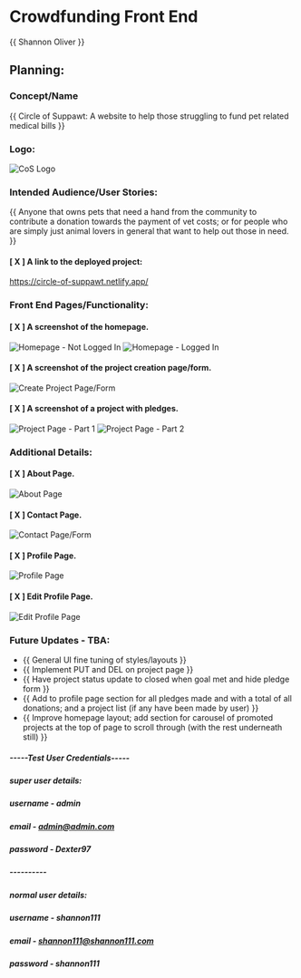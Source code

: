 # Crowdfunding Front End
{{ Shannon Oliver }}

## Planning:

### Concept/Name
{{ Circle of Suppawt: A website to help those struggling to fund pet related medical bills }}

### Logo:
![CoS Logo](public/imgs/logo.png)

### Intended Audience/User Stories:
{{ Anyone that owns pets that need a hand from the community to contribute a donation towards the payment of vet costs; or for people who are simply just animal lovers in general that want to help out those in need. }}


#### [ X ] A link to the deployed project:
https://circle-of-suppawt.netlify.app/

### Front End Pages/Functionality:

#### [ X ] A screenshot of the homepage.
![Homepage - Not Logged In](<public/imgs/Homepage - not logged in.png>)
![Homepage - Logged In](<public/imgs/Homepage - logged in.png>)
#### [ X ] A screenshot of the project creation page/form.
![Create Project Page/Form](<public/imgs/Create Project Page-Form.png>)
#### [ X ] A screenshot of a project with pledges.
![Project Page - Part 1](<public/imgs/Project Page p1.png>)
![Project Page - Part 2](<public/imgs/Project Page p2.png>)

### Additional Details:

#### [ X ] About Page.
![About Page](<public/imgs/About Page.png>)
#### [ X ] Contact Page.
![Contact Page/Form](<public/imgs/Contact Page.png>)
#### [ X ] Profile Page.
![Profile Page](<public/imgs/Profile Page.png>)
#### [ X ] Edit Profile Page.
![Edit Profile Page](<public/imgs/Edit Profile Page.png>)


### Future Updates - TBA:
- {{ General UI fine tuning of styles/layouts }}
- {{ Implement PUT and DEL on project page }}
- {{ Have project status update to closed when goal met and hide pledge form }}
- {{ Add to profile page section for all pledges made and with a total of all donations; and a project list (if any have been made by user) }}
- {{ Improve homepage layout; add section for carousel of promoted projects at the top of page to scroll through (with the rest underneath still) }}

##### -----Test User Credentials-----

##### super user details:
##### username - admin
##### email - admin@admin.com
##### password - Dexter97

##### ----------

##### normal user details:
##### username - shannon111
##### email - shannon111@shannon111.com
##### password - shannon111